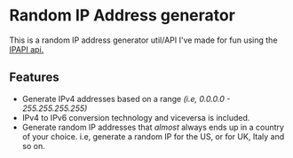 <h1> Random IP Address generator </h1>

<div>
    This is a random IP address generator util/API 
    I've made for fun using the <a href="https://ipapi.co/" target="_blank"> IPAPI api. </a>
</div>

<h2>
    <strong>Features</strong>
</h2>

- Generate IPv4 addresses based on a range *(i.e, 0.0.0.0 - 255.255.255.255)* 
- IPv4 to IPv6 conversion technology and viceversa is included.
- Generate random IP addresses that *almost* always ends up in a country of your choice. i.e, generate a random IP for the US, or for UK, Italy and so on.
